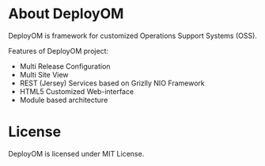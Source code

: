About DeployOM
========

DeployOM is framework for customized Operations Support Systems (OSS).

Features of DeployOM project:
 * Multi Release Configuration
 * Multi Site View
 * REST (Jersey) Services based on Grizlly NIO Framework
 * HTML5 Customized Web-interface
 * Module based architecture

License
=======

DeployOM is licensed under MIT License.
